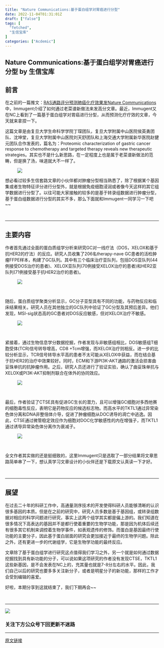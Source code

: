 ```yaml
---
title: "Nature Communications:基于蛋白组学对胃癌进行分型"
date: 2022-11-04T01:31:01Z
draft: ["false"]
tags: [
  "fetched",
  "生信宝库"
]
categories: ["Acdemic"]
---
```

Nature Communications:基于蛋白组学对胃癌进行分型 by 生信宝库
------
<div><section data-tool="mdnice编辑器" data-website="https://www.mdnice.com"><h2 data-tool="mdnice编辑器"><span></span><span>前言</span></h2><p data-tool="mdnice编辑器">在之前的一篇推文：<a href="https://mp.weixin.qq.com/s?__biz=MzI4MjY5ODI1Nw==&amp;mid=2247486662&amp;idx=1&amp;sn=0d3d4fbb8586156627e04dd267a029f9&amp;chksm=eb94bbb8dce332aed370f0260b7385c5e6a8ba8839092d04ecdd24657fab10b000786597e0a4&amp;token=1573225514&amp;lang=zh_CN&amp;scene=21#wechat_redirect" data-linktype="2">RAS通路评分预测肺癌化疗效果发Nature Communications</a>中，Immugent介绍了如何通过老菜谱新做法来发高分文章。最近，Immugent又在NC上看到了一篇基于蛋白组学对胃癌进行分型，从而预测化疗疗效的文章，今天就来拿捏一下。</p><p data-tool="mdnice编辑器">这篇文章是由复旦大学生命科学学院丁琛团队，复旦大学附属中山医院侯英勇团队、沈坤堂，复旦大学附属中山医院刘天舒团队和上海交通大学附属新华医院赵健元团队合作发表的，篇名为：Proteomic characterization of gastric cancer response to chemotherapy and targeted therapy reveals new therapeutic strategies。其实也不是什么新思路，在一定程度上也是属于老菜谱新做法的范畴，但是换了汤，味道就大不一样了。</p><figure data-tool="mdnice编辑器"><img data-ratio="0.5325443786982249" data-src="https://mmbiz.qpic.cn/mmbiz_png/GL6g5Y3aR7dFFJmYKO9rU8UL7A3sQH4XHRoicO64XiadHkdAtaNIpIRvP1l1YtfeDcEaXrOx46Zc1VvFVsb0ZttQ/640?wx_fmt=png" data-type="png" data-w="1014" src="https://mmbiz.qpic.cn/mmbiz_png/GL6g5Y3aR7dFFJmYKO9rU8UL7A3sQH4XHRoicO64XiadHkdAtaNIpIRvP1l1YtfeDcEaXrOx46Zc1VvFVsb0ZttQ/640?wx_fmt=png"></figure><p data-tool="mdnice编辑器">想必看过较多生信套路文章的小伙伴都对肿瘤分型相当熟悉了，除了根据某个基因集或者生物特征评分进行分型外，就是根据免疫细胞浸润或者像今天这样的其它组学数据进行分型了。以往可能大家接触的较多的是基于转录组数据进行肿瘤分型，基于蛋白组数据进行分型的其实不多，那么下面就和Immugent一同学习一下吧~~</p><p data-tool="mdnice编辑器"><br></p><hr data-tool="mdnice编辑器"><h2 data-tool="mdnice编辑器"><span></span><span>主要内容</span></h2><p data-tool="mdnice编辑器">作者首先通过全面的蛋白质组学分析来研究GC对一线疗法（DOS，XELOX和基于抗HER2的疗法）的反应。研究人员收集了206名therapy-nave GC患者的活检肿瘤FFPE样本，构建了GC队列。其中有三个临床治疗亚队列，包括DOS亚队列(44例接受DOS治疗的患者)、XELOX亚队列(70例接受XELOX治疗的患者)和HER2亚队列(71例接受基于抗HER2治疗的患者)。</p><figure data-tool="mdnice编辑器"><img data-ratio="0.6055488540410132" data-src="https://mmbiz.qpic.cn/mmbiz_png/GL6g5Y3aR7dFFJmYKO9rU8UL7A3sQH4Xr9IrmXTf3ibPwr0DBf8gMBuydblxNvpV8bTHRYTNUJAC8miacwAbIsmQ/640?wx_fmt=png" data-type="png" data-w="829" src="https://mmbiz.qpic.cn/mmbiz_png/GL6g5Y3aR7dFFJmYKO9rU8UL7A3sQH4Xr9IrmXTf3ibPwr0DBf8gMBuydblxNvpV8bTHRYTNUJAC8miacwAbIsmQ/640?wx_fmt=png"></figure><p data-tool="mdnice编辑器"><br></p><p data-tool="mdnice编辑器">随后，蛋白质组学聚类分析显示，GC分子亚型具有不同的功能，与药物反应和临床结果相关。研究人员在其他独立的GC队列中验证了GC分型及其预后差异。他们发现，MSI-sig状态高的GC患者对DOS反应敏感，但对XELOX治疗不敏感。</p><figure data-tool="mdnice编辑器"><img data-ratio="1.3634232121922627" data-src="https://mmbiz.qpic.cn/mmbiz_png/GL6g5Y3aR7dFFJmYKO9rU8UL7A3sQH4XlEK6iahuAEPcNiapVuFjZJhTOzCiawPqHv31RoYiclZo7EMasXKdZBUIQA/640?wx_fmt=png" data-type="png" data-w="853" src="https://mmbiz.qpic.cn/mmbiz_png/GL6g5Y3aR7dFFJmYKO9rU8UL7A3sQH4XlEK6iahuAEPcNiapVuFjZJhTOzCiawPqHv31RoYiclZo7EMasXKdZBUIQA/640?wx_fmt=png"></figure><p data-tool="mdnice编辑器"><br></p><p data-tool="mdnice编辑器">紧接着，通过生物信息学分数据挖掘，作者发现与非敏感组相比，DOS敏感组T细胞受体(TCR)信号转导增高，CD8 +Tcm增强，而XELOX治疗则相反。进一步的比较分析显示，TCR信号转导水平高的患者不太可能从XELOX中获益，而在结合基于抗HER2的治疗中效果较好。同时，ECM和下游PI3K-AKT通路的激活会损害曲妥珠单抗的抗肿瘤作用。之后，研究人员还进行了验证实验，确认了曲妥珠单抗与XELOX或PI3K-AKT抑制剂联合在体外的协同效应。</p><figure data-tool="mdnice编辑器"><img data-ratio="1.3597206053550641" data-src="https://mmbiz.qpic.cn/mmbiz_png/GL6g5Y3aR7dFFJmYKO9rU8UL7A3sQH4XgqtVgL2CZVNKFtzlSFsX1OJosMM3EOdTZVQVLxCsnicK3TPSfYH5IlA/640?wx_fmt=png" data-type="png" data-w="859" src="https://mmbiz.qpic.cn/mmbiz_png/GL6g5Y3aR7dFFJmYKO9rU8UL7A3sQH4XgqtVgL2CZVNKFtzlSFsX1OJosMM3EOdTZVQVLxCsnicK3TPSfYH5IlA/640?wx_fmt=png"></figure><p data-tool="mdnice编辑器"><br></p><p data-tool="mdnice编辑器">最后，作者验证了CTSE具有促进GC生长的潜力，且可以增强GC细胞对多西他赛的细胞毒性反应，表明它是药物反应的候选标志物。而高水平的TKTL1通过异常染色体分离和DNA非整倍体介导，促进了肿瘤细胞从DOC诱导的凋亡中逃逸。因此，CTSE通过微管稳定效应作为细胞对DOC化学敏感性的内在增强子，而TKTL1通过诱导异常染色体分离作为衰减子。</p><figure data-tool="mdnice编辑器"><img data-ratio="1.3788968824940049" data-src="https://mmbiz.qpic.cn/mmbiz_png/GL6g5Y3aR7dFFJmYKO9rU8UL7A3sQH4XGF2pTnDHvvaPbhZKpS0UvFGqNL5bEwMiblEoF8eAPia6ibianYYaTBatWA/640?wx_fmt=png" data-type="png" data-w="834" src="https://mmbiz.qpic.cn/mmbiz_png/GL6g5Y3aR7dFFJmYKO9rU8UL7A3sQH4XGF2pTnDHvvaPbhZKpS0UvFGqNL5bEwMiblEoF8eAPia6ibianYYaTBatWA/640?wx_fmt=png"></figure><p data-tool="mdnice编辑器"><br></p><p data-tool="mdnice编辑器">全文作者其实做的还是挺细致的，这里Immugent只是选取了一部分结果将文章思路简单串了一下，想认真学习文章设计的小伙伴还是下载原文认真读一下才好。</p><p data-tool="mdnice编辑器"><br></p><hr data-tool="mdnice编辑器"><h2 data-tool="mdnice编辑器"><span></span><span>展望</span></h2><p data-tool="mdnice编辑器">在过去二十年的科研工作中，高通量测序技术的开发使得科研人员能够清晰的认识很多基因的本质。但是在之前的研究中，研究人员多数是基于基因组，或转录组数据对相应的科学问题进行研究，事实上这两个组学其实都是偏上游的。我们知道在很多情况下高表达的基因并不是都行使着重要的生物学功能，那是因为机体后续还有很多其它机制来调控着生物学事件，如表观遗传的修饰。而蛋白是基因最终行使功能的主要分子，因此基于蛋白层面的研究会更加接近于最终的生物学问题。除此之外，还有更进一步的代谢组学，它是生物学功能的最终反应。</p><p data-tool="mdnice编辑器">文章除了基于蛋白组学进行研究这点值得我们学习之外，另一个就是如何通过数据挖掘找到具有新功能的分子，可以说如果这项研究的作者没有发现CTSE，TKTL1这些新基因，是不会发表在NC上的，充其量也就是7-8分左右的水平。因此，我们自己以后的研究也要多多关注新分子，或者是明星分子的新功能，那样的工作才会受到编辑的喜爱。</p><p data-tool="mdnice编辑器">好啦，本期分享到这就结束了，我们下期再会~~</p><p data-tool="mdnice编辑器"><br></p><hr data-tool="mdnice编辑器"></section><p><img data-galleryid="" data-ratio="1" data-s="300,640" data-src="https://mmbiz.qpic.cn/mmbiz_jpg/GL6g5Y3aR7f28iaAPOSZyaVreHSWoQket3gNW3WtOGwutAMDGYKSk6ZBOdhDUyS95mNMn5INvyOIibBSfHgzI6sQ/640?wx_fmt=jpeg" data-type="jpeg" data-w="258" src="https://mmbiz.qpic.cn/mmbiz_jpg/GL6g5Y3aR7f28iaAPOSZyaVreHSWoQket3gNW3WtOGwutAMDGYKSk6ZBOdhDUyS95mNMn5INvyOIibBSfHgzI6sQ/640?wx_fmt=jpeg"></p><h3 data-tool="mdnice编辑器"><span>关注下方公众号下回更新不迷路</span></h3><section><mp-common-profile data-id="MzI4MjY5ODI1Nw==" data-pluginname="mpprofile" data-headimg="http://mmbiz.qpic.cn/mmbiz_png/GL6g5Y3aR7f28iaAPOSZyaVreHSWoQketIFUzNSiayMfvqbyCD0TNcBv06SGnkaO1gXRsN9icoQ23IjMJ5ta3Jia9w/0?wx_fmt=png" data-nickname="生信宝库" data-alias="sxbk2020" data-signature="用于生信知识的收集与传播，以及生信人之间学习交流。本公众号各小编平时忙于科研，更新文章较其它同类型公众号较慢，但保持宁缺毋滥的本心，只更新对大家有用的推文。" data-from="2" data-is_biz_ban="0"></mp-common-profile><span></span></section><p><mp-style-type data-value="3"></mp-style-type></p></div>  
<hr>
<a href="https://mp.weixin.qq.com/s/TKElu1r1w1oSZ-iLzsJsmQ",target="_blank" rel="noopener noreferrer">原文链接</a>
